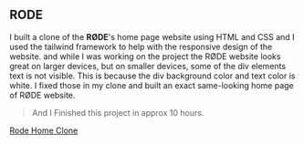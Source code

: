 ## RODE
I built a clone of the **RØDE**'s home page website using HTML and CSS and I used the tailwind framework to help with the responsive design of the website. and while I was working on the project the RØDE website looks great on larger devices, but on smaller devices, some of the div elements text is not visible. This is because the div background color and text color is white. I fixed those in my clone and built an exact same-looking home page of RØDE website.


> And I Finished this project in approx 10 hours.


[Rode Home Clone](https://rode-home-page-clone.netlify.app)